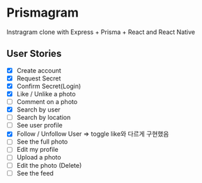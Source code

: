 # Prismagram

Instragram clone with Express + Prisma + React and React Native

## User Stories

- [x] Create account
- [x] Request Secret
- [x] Confirm Secret(Login)
- [x] Like / Unlike a photo
- [ ] Comment on a photo
- [x] Search by user
- [ ] Search by location
- [ ] See user profile
- [x] Follow / Unfollow User => toggle like와 다르게 구현했음
- [ ] See the full photo
- [ ] Edit my profile
- [ ] Upload a photo
- [ ] Edit the photo (Delete)
- [ ] See the feed